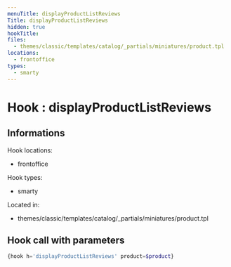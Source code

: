 ```yaml
---
menuTitle: displayProductListReviews
Title: displayProductListReviews
hidden: true
hookTitle: 
files:
  - themes/classic/templates/catalog/_partials/miniatures/product.tpl
locations:
  - frontoffice
types:
  - smarty
---
```


# Hook : displayProductListReviews

## Informations

Hook locations: 
  - frontoffice

Hook types: 
  - smarty

Located in: 
  - themes/classic/templates/catalog/_partials/miniatures/product.tpl

## Hook call with parameters

```php
{hook h='displayProductListReviews' product=$product}
```